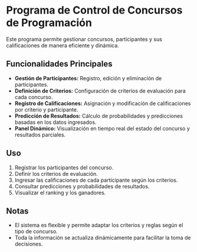 # Programa de Control de Concursos de Programación

Este programa permite gestionar concursos, participantes y sus calificaciones de manera eficiente y dinámica.

## Funcionalidades Principales

- **Gestión de Participantes:** Registro, edición y eliminación de participantes.
- **Definición de Criterios:** Configuración de criterios de evaluación para cada concurso.
- **Registro de Calificaciones:** Asignación y modificación de calificaciones por criterio y participante.
- **Predicción de Resultados:** Cálculo de probabilidades y predicciones basadas en los datos ingresados.
- **Panel Dinámico:** Visualización en tiempo real del estado del concurso y resultados parciales.

## Uso

1. Registrar los participantes del concurso.
2. Definir los criterios de evaluación.
3. Ingresar las calificaciones de cada participante según los criterios.
4. Consultar predicciones y probabilidades de resultados.
5. Visualizar el ranking y los ganadores.

## Notas

- El sistema es flexible y permite adaptar los criterios y reglas según el tipo de concurso.
- Toda la información se actualiza dinámicamente para facilitar la toma de decisiones.
